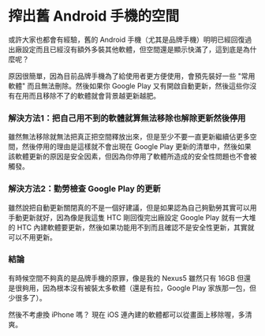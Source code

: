 搾出舊 Android 手機的空間
===

或許大家也都會有經驗，舊的 Android 手機（尤其是品牌手機）明明已經回復過出廠設定而且已經沒有額外多裝其他軟體，但空間還是顯示快滿了，這到底是為什麼呢？


原因很簡單，因為目前品牌手機為了給使用者更方便使用，會預先裝好一些 "常用軟體" 而且無法刪除。然後如果你 Google Play 又有開啟自動更新，然後這些你沒有在用而且移除不了的軟體就會背景越更新越肥。

### 解決方法1：把自己用不到的軟體就算無法移除也解除更新然後停用

雖然無法移除就無法把真正把空間釋放出來，但是至少不要一直更新繼續佔更多空間，然後停用的理由是這樣就不會出現在 Google Play 更新的清單中，然後如果該軟體更新的原因是安全因素，但因為你停用了軟體所造成的安全性問題也不會被觸發。



### 解決方法2：勤勞檢查 Google Play 的更新

雖然說把自動更新關閉真的不是一個好建議，但是如果認為自己夠勤勞其實可以用手動更新就好，因為像是我這隻 HTC 剛回復完出廠設定 Google Play 就有一大堆的 HTC 內建軟體要更新，然後如果功能用不到而且確認不是安全性更新，其實就可以不用更新。



### 結論

有時候空間不夠真的是品牌手機的原罪，像是我的 Nexus5 雖然只有 16GB 但還是很夠用，因為根本沒有被裝太多軟體（還是有拉，Google Play 家族那一包，但少很多了）。

然後不考慮換 iPhone 嗎？ 現在 iOS 連內建的軟體都可以從畫面上移除喔，多清爽。
 